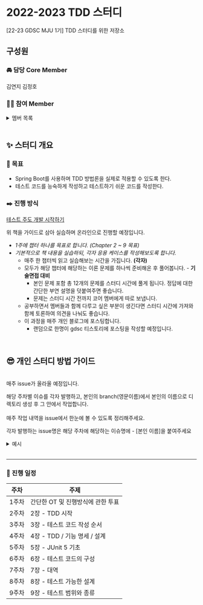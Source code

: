 # 2022-2023 TDD 스터디

[22-23 GDSC MJU 1기] TDD 스터디를 위한 저장소
<br/>

## 구성원

### 🚘 담당 Core Member

김연지 김정호

### 🤷‍♂️ 참여 Member

 <details><summary>멤버 목록</summary>
<br>

한규범

박소정

장채은

이상민(M)

정창우

</details>

<br/>

## ✨ 스터디 개요

### 🎈 목표

- Spring Boot를 사용하며 TDD 방법론을 실제로 적용할 수 있도록 한다.
- 테스트 코드를 능숙하게 작성하고 테스트하기 쉬운 코드를 작성한다.

### ✒️ 진행 방식

[테스트 주도 개발 시작하기](http://www.yes24.com/Product/Goods/89145195)

위 책을 가이드로 삼아 실습하며 온라인으로 진행할 예정입니다.

- _1주에 챕터 하나를 목표로 합니다. (Chapter 2 ~ 9 목표)_
- _기본적으로 책 내용을 실습하되, 각자 응용 케이스를 작성해보도록 합니다._
  - 매주 한 챕터씩 읽고 실습해보는 시간을 가집니다. **(각자)**
  - 모두가 해당 챕터에 해당하는 이론 문제를 하나씩 준비해온 후 풀어봅니다. - **기술면접 대비**
    - 본인 문제 포함 총 12개의 문제를 스터디 시간에 풀게 됩니다.
      정답에 대한 간단한 부연 설명을 덧붙여주면 좋습니다.
    - 문제는 스터디 시간 전까지 코어 멤버에게 따로 보냅니다.
  - 공부하면서 멤버들과 함께 다루고 싶은 부분이 생긴다면 스터디 시간에 가져와 함께 토론하여 의견을 나눠도 좋습니다.
  - 이 과정을 매주 개인 블로그에 포스팅합니다.
    - 랜덤으로 한명이 gdsc 티스토리에 포스팅을 작성할 예정입니다.

<br/>

## 😎 개인 스터디 방법 가이드

<br/> 
매주 issue가 올라올 예정입니다.

해당 주차별 이슈를 각자 발행하고, 본인의 branch(영문이름)에서 본인의 이름으로 디렉토리 생성 후 그 안에서 작업합니다.
<br/>  
매주 작업 내역을 issue에서 한눈에 볼 수 있도록 정리해주세요.

각자 발행하는 issue명은 해당 주차에 해당하는 이슈명에 - [본인 이름]을 붙여주세요

 <details><summary>예시</summary>
<br>

### 해당 주차에 맞게 이슈가 올라옵니다.

![공지용 image1](https://user-images.githubusercontent.com/65845941/210167396-43018066-ebd7-41d3-a96e-415eae74ceaf.png)

### 해당 이슈명에 맞게 개인의 이슈를 발행합니다.

![공지용 image2](https://user-images.githubusercontent.com/65845941/210167398-085c1c90-dfd8-422b-889b-568aa5e7638d.png)

`코어멤버가 발행한 이슈에 ' - [본인 이름] ' 형식을 추가해서 발행한 모습입니다.`

![공지용 image2-1](https://user-images.githubusercontent.com/65845941/210167399-ec689a99-42bc-4f89-8ff3-1816d03a1a01.png)

`이렇게 해당 주차 이슈에 본인이 발행한 이슈가 보여야합니다.`

### 본인 이름으로 된 브랜치에서 해당 이슈명을 포함한 커밋으로 공부 내역을 기록합니다.

![공지용 image3](https://user-images.githubusercontent.com/65845941/210167400-c6ea916b-623d-4e40-ae19-3edbe8a87da5.png)

`자신이 발행한 이슈에 위와 같이 공부한 기록을 하셔야 합니다.`

![공지용 image4](https://user-images.githubusercontent.com/65845941/210167402-5e7066cb-8e73-495f-8ecb-846d976a85d9.png)

`이렇게 본인 영문이름으로 된 브랜치를 사용하셔야 합니다.`  
`또한, 본인의 이름으로 된 디렉토리를 생성하고 그 안에서 진행하셔야 합니다.`

</details>

<br/>
<hr>

### 📆 진행 일정

| 주차  | 주제                              |
| ----- | --------------------------------- |
| 1주차 | 간단한 OT 및 진행방식에 관한 투표 |
| 2주차 | 2장 - TDD 시작                    |
| 3주차 | 3장 - 테스트 코드 작성 순서       |
| 4주차 | 4장 - TDD / 기능 명세 / 설계      |
| 5주차 | 5장 - JUnit 5 기초                |
| 6주차 | 6장 - 테스트 코드의 구성          |
| 7주차 | 7장 - 대역                        |
| 8주차 | 8장 - 테스트 가능한 설계          |
| 9주차 | 9장 - 테스트 범위와 종류          |

